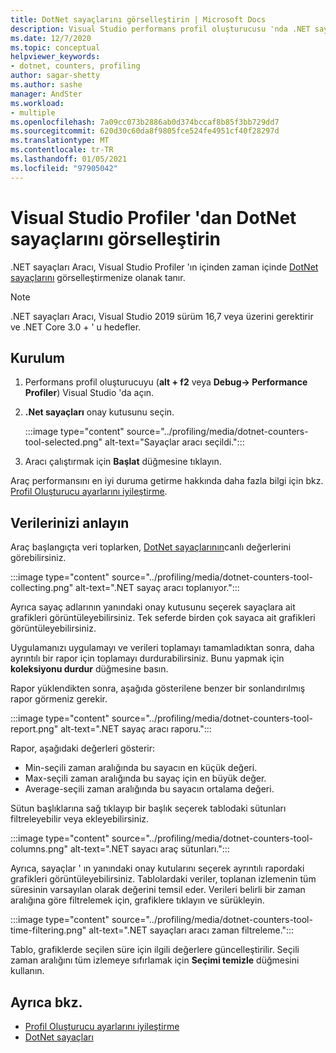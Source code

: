 ```yaml
---
title: DotNet sayaçlarını görselleştirin | Microsoft Docs
description: Visual Studio performans profil oluşturucusu 'nda .NET sayaçları aracını kullanmayı öğrenin.
ms.date: 12/7/2020
ms.topic: conceptual
helpviewer_keywords:
- dotnet, counters, profiling
author: sagar-shetty
ms.author: sashe
manager: AndSter
ms.workload:
- multiple
ms.openlocfilehash: 7a09cc073b2886ab0d374bccaf8b85f3bb729dd7
ms.sourcegitcommit: 620d30c60da8f9805fce524fe4951cf40f28297d
ms.translationtype: MT
ms.contentlocale: tr-TR
ms.lasthandoff: 01/05/2021
ms.locfileid: "97905042"
---
```

# <a name="visualize-dotnet-counters-from-the-visual-studio-profiler"></a>Visual Studio Profiler 'dan DotNet sayaçlarını görselleştirin


.NET sayaçları Aracı, Visual Studio Profiler 'ın içinden zaman içinde [DotNet sayaçlarını](/dotnet/core/diagnostics/dotnet-counters) görselleştirmenize olanak tanır.


> [!NOTE]
> .NET sayaçları Aracı, Visual Studio 2019 sürüm 16,7 veya üzerini gerektirir ve .NET Core 3.0 + ' u hedefler.

## <a name="setup"></a>Kurulum

1. Performans profil oluşturucuyu (**alt + f2** veya **Debug-> Performance Profiler**) Visual Studio 'da açın.

2. **.Net sayaçları** onay kutusunu seçin.

   :::image type="content" source="../profiling/media/dotnet-counters-tool-selected.png" alt-text="Sayaçlar aracı seçildi.":::

3. Aracı çalıştırmak için **Başlat** düğmesine tıklayın.

Araç performansını en iyi duruma getirme hakkında daha fazla bilgi için bkz. [Profil Oluşturucu ayarlarını iyileştirme](../profiling/optimize-profiler-settings.md).


## <a name="understand-your-data"></a>Verilerinizi anlayın

Araç başlangıçta veri toplarken, [DotNet sayaçlarının](/dotnet/core/diagnostics/dotnet-counters)canlı değerlerini görebilirsiniz.

:::image type="content" source="../profiling/media/dotnet-counters-tool-collecting.png" alt-text=".NET sayaç aracı toplanıyor.":::

Ayrıca sayaç adlarının yanındaki onay kutusunu seçerek sayaçlara ait grafikleri görüntüleyebilirsiniz. Tek seferde birden çok sayaca ait grafikleri görüntüleyebilirsiniz.


Uygulamanızı uygulamayı ve verileri toplamayı tamamladıktan sonra, daha ayrıntılı bir rapor için toplamayı durdurabilirsiniz. Bunu yapmak için **koleksiyonu durdur** düğmesine basın.


Rapor yüklendikten sonra, aşağıda gösterilene benzer bir sonlandırılmış rapor görmeniz gerekir.

:::image type="content" source="../profiling/media/dotnet-counters-tool-report.png" alt-text=".NET sayaç aracı raporu.":::

Rapor, aşağıdaki değerleri gösterir:

- Min-seçili zaman aralığında bu sayacın en küçük değeri.
- Max-seçili zaman aralığında bu sayaç için en büyük değer.
- Average-seçili zaman aralığında bu sayacın ortalama değeri.

Sütun başlıklarına sağ tıklayıp bir başlık seçerek tablodaki sütunları filtreleyebilir veya ekleyebilirsiniz.

:::image type="content" source="../profiling/media/dotnet-counters-tool-columns.png" alt-text=".NET sayacı araç sütunları.":::

Ayrıca, sayaçlar ' ın yanındaki onay kutularını seçerek ayrıntılı rapordaki grafikleri görüntüleyebilirsiniz. Tablolardaki veriler, toplanan izlemenin tüm süresinin varsayılan olarak değerini temsil eder. Verileri belirli bir zaman aralığına göre filtrelemek için, grafiklere tıklayın ve sürükleyin.

:::image type="content" source="../profiling/media/dotnet-counters-tool-time-filtering.png" alt-text=".NET sayaçları aracı zaman filtreleme.":::

Tablo, grafiklerde seçilen süre için ilgili değerlere güncelleştirilir. Seçili zaman aralığını tüm izlemeye sıfırlamak için **Seçimi temizle** düğmesini kullanın.


## <a name="see-also"></a>Ayrıca bkz.

- [Profil Oluşturucu ayarlarını iyileştirme](../profiling/optimize-profiler-settings.md)
- [DotNet sayaçları](/dotnet/core/diagnostics/dotnet-counters)
